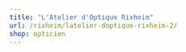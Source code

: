 ```yaml
---
title: "L'Atelier d'Optique Rixheim"
url: /rixheim/latelier-doptique-rixheim-2/
shop: opticien
---
```

